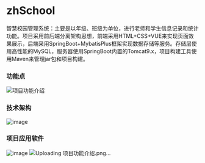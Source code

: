 # zhSchool
 智慧校园管理系统：主要是以年级、班级为单位，进行老师和学生信息记录和统计功能。项目采用前后端分离架构思想，前端采用HTML+CSS+VUE来实现页面效果展示，后端采用SpringBoot+MybatisPlus框架实现数据存储等服务。存储层使用高性能的MySQL，服务器使用SpringBoot内置的Tomcat9.x，项目构建工具使用Maven来管理jar包和项目构建。
### 功能点
![项目功能介绍](https://user-images.githubusercontent.com/50873152/211708108-a41d7589-2bfc-4ff1-a71a-7cddfe24fa2c.png)

### 技术架构
![image](https://user-images.githubusercontent.com/50873152/211707887-14ed9cf9-ad3c-4c64-8fbe-7689588ddf4b.png)

### 项目应用软件
![image](https://user-images.githubusercontent.com/50873152/211708022-f6911f74-2f0d-42d3-aa03-daefcbf686f2.png)
![Uploading 项目功能介绍.png…]()

